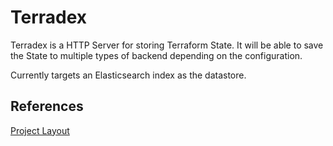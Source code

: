 # Terradex

Terradex is a HTTP Server for storing Terraform State. It will be able to save the State to multiple types
of backend depending on the configuration.

Currently targets an Elasticsearch index as the datastore.

## References

[Project Layout](https://github.com/golang-standards/project-layout)
